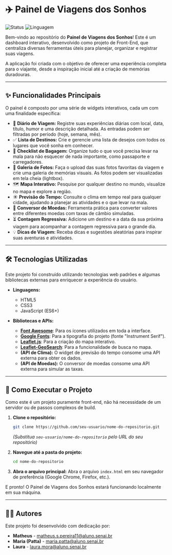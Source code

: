 # ✈️ Painel de Viagens dos Sonhos

![Status](https://img.shields.io/badge/status-concluído-brightgreen)
![Linguagem](https://img.shields.io/badge/linguagem-HTML%2C%20CSS%2C%20JS-blue)

Bem-vindo ao repositório do **Painel de Viagens dos Sonhos**! Este é um dashboard interativo, desenvolvido como projeto de Front-End, que centraliza diversas ferramentas úteis para planejar, organizar e registrar suas viagens.

A aplicação foi criada com o objetivo de oferecer uma experiência completa para o viajante, desde a inspiração inicial até a criação de memórias duradouras.

---

## ✨ Funcionalidades Principais

O painel é composto por uma série de widgets interativos, cada um com uma finalidade específica:

*   📖 **Diário de Viagem:** Registre suas experiências diárias com local, data, título, humor e uma descrição detalhada. As entradas podem ser filtradas por período (hoje, semana, mês).
*   ✅ **Lista de Destinos:** Crie e gerencie uma lista de desejos com todos os lugares que você sonha em conhecer.
*   🧳 **Checklist de Bagagem:** Organize tudo o que você precisa levar na mala para não esquecer de nada importante, como passaporte e carregadores.
*   📸 **Galeria de Fotos:** Faça o upload das suas fotos favoritas da viagem e crie uma galeria de memórias visuais. As fotos podem ser visualizadas em tela cheia (lightbox).
*   🗺️ **Mapa Interativo:** Pesquise por qualquer destino no mundo, visualize no mapa e explore a região.
*   ☀️ **Previsão do Tempo:** Consulte o clima em tempo real para qualquer cidade, ajudando a planejar as atividades e o que levar na mala.
*   💸 **Conversor de Moedas:** Ferramenta prática para converter valores entre diferentes moedas com taxas de câmbio simuladas.
*   ⏳ **Contagem Regressiva:** Adicione um destino e a data da sua próxima viagem para acompanhar a contagem regressiva para o grande dia.
*   💡 **Dicas de Viagem:** Receba dicas e sugestões aleatórias para inspirar suas aventuras e atividades.

---

## 🛠️ Tecnologias Utilizadas

Este projeto foi construído utilizando tecnologias web padrões e algumas bibliotecas externas para enriquecer a experiência do usuário.

*   **Linguagens:**
    *   HTML5
    *   CSS3
    *   JavaScript (ES6+)

*   **Bibliotecas e APIs:**
    *   [**Font Awesome**](https://fontawesome.com/): Para os ícones utilizados em toda a interface.
    *   [**Google Fonts**](https://fonts.google.com/): Para a tipografia do projeto (fonte "Instrument Serif").
    *   [**Leaflet.js**](https://leafletjs.com/): Para a criação do mapa interativo.
    *   [**Leaflet-GeoSearch**](https://github.com/smeijer/leaflet-geosearch): Para a funcionalidade de busca no mapa.
    *   **(API de Clima):** O widget de previsão do tempo consome uma API externa para obter os dados.
    *   **(API de Moedas):** O conversor de moedas consome uma API externa para simular as taxas.

---

## 🚀 Como Executar o Projeto

Como este é um projeto puramente front-end, não há necessidade de um servidor ou de passos complexos de build.

1.  **Clone o repositório:**
    ```bash
    git clone https://github.com/seu-usuario/nome-do-repositorio.git
    ```
    *(Substitua `seu-usuario/nome-do-repositorio` pelo URL do seu repositório)*

2.  **Navegue até a pasta do projeto:**
    ```bash
    cd nome-do-repositorio
    ```

3.  **Abra o arquivo principal:**
    Abra o arquivo `index.html` em seu navegador de preferência (Google Chrome, Firefox, etc.).

E pronto! O Painel de Viagens dos Sonhos estará funcionando localmente em sua máquina.

---

## 🧑‍💻 Autores

Este projeto foi desenvolvido com dedicação por:

*   **Matheus** - [matheus.s.pereira11@aluno.senai.br](mailto:matheus.s.pereira11@aluno.senai.br)
*   **Maria (Patta)** - [maria.patta@aluno.senai.br](mailto:maria.patta@aluno.senai.br)
*   **Laura** - [laura.mora@aluno.senai.br](mailto:laura.mora@aluno.senai.br)
